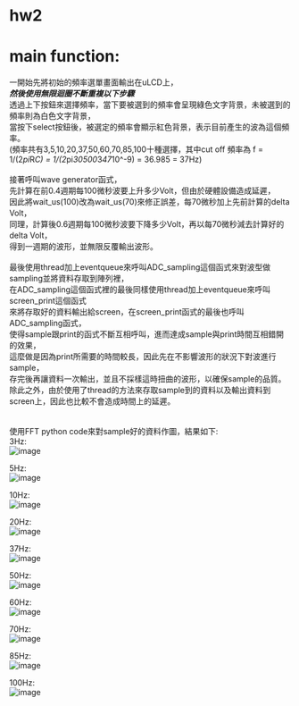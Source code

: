 # hw2

# main function:
一開始先將初始的頻率選單畫面輸出在uLCD上，\
***然後使用無限迴圈不斷重複以下步驟***\
透過上下按鈕來選擇頻率，當下要被選到的頻率會呈現綠色文字背景，未被選到的頻率則為白色文字背景，\
當按下select按鈕後，被選定的頻率會顯示紅色背景，表示目前產生的波為這個頻率。\
(頻率共有3,5,10,20,37,50,60,70,85,100十種選擇，其中cut off 頻率為 f = 1/(2*pi*R*C) = 1/(2*pi*30500*3*47*10^-9) = 36.985 = 37Hz)\
\
接著呼叫wave generator函式，\
先計算在前0.4週期每100微秒波要上升多少Volt，但由於硬體設備造成延遲，\
因此將wait_us(100)改為wait_us(70)來修正誤差，每70微秒加上先前計算的delta Volt，\
同理，計算後0.6週期每100微秒波要下降多少Volt，再以每70微秒減去計算好的delta Volt，\
得到一週期的波形，並無限反覆輸出波形。\
\
最後使用thread加上eventqueue來呼叫ADC_sampling這個函式來對波型做sampling並將資料存取到陣列裡，\
在ADC_sampling這個函式裡的最後同樣使用thread加上eventqueue來呼叫screen_print這個函式\
來將存取好的資料輸出給screen，在screen_print函式的最後也呼叫ADC_sampling函式，\
使得sample跟print的函式不斷互相呼叫，進而達成sample與print時間互相錯開的效果，\
這麼做是因為print所需要的時間較長，因此先在不影響波形的狀況下對波進行sample，\
存完後再讓資料一次輸出，並且不採樣這時扭曲的波形，以確保sample的品質。\
除此之外，由於使用了thread的方法來存取sample到的資料以及輸出資料到screen上，因此也比較不會造成時間上的延遲。\
\
\
使用FFT python code來對sample好的資料作圖，結果如下:\
3Hz:\
![image](https://user-images.githubusercontent.com/79581724/113017245-d6910800-91b1-11eb-835e-6c52fd6d1fad.png)

5Hz:\
![image](https://user-images.githubusercontent.com/79581724/113017082-b103fe80-91b1-11eb-89b1-25f26272243d.png)

10Hz:\
![image](https://user-images.githubusercontent.com/79581724/113017324-ead50500-91b1-11eb-90d5-e5827a276c29.png)

20Hz:\
![image](https://user-images.githubusercontent.com/79581724/113017388-f7595d80-91b1-11eb-8642-4ea700864056.png)

37Hz:\
![image](https://user-images.githubusercontent.com/79581724/113017514-1a840d00-91b2-11eb-9f3f-8ec7e03650b1.png)

50Hz:\
![image](https://user-images.githubusercontent.com/79581724/113017578-2d96dd00-91b2-11eb-9541-565a2faea984.png)

60Hz:\
![image](https://user-images.githubusercontent.com/79581724/113017704-55864080-91b2-11eb-8096-c766cc0e2c59.png)

70Hz:\
![image](https://user-images.githubusercontent.com/79581724/113017755-659e2000-91b2-11eb-884e-47b16b72b486.png)

85Hz:\
![image](https://user-images.githubusercontent.com/79581724/113017891-86667580-91b2-11eb-96cb-57d7436be797.png)

100Hz:\
![image](https://user-images.githubusercontent.com/79581724/113017937-954d2800-91b2-11eb-8cb7-40726e512309.png)

